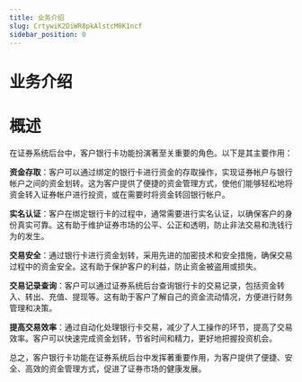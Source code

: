 ```yaml
---
title: 业务介绍
slug: CrtywiK2DiWR8pkAlstcM0K1ncf
sidebar_position: 0
---
```



# 业务介绍

# 概述

在证券系统后台中，客户银行卡功能扮演著至关重要的角色。以下是其主要作用：

**资金存取**：客户可以通过绑定的银行卡进行资金的存取操作，实现证券帐户与银行帐户之间的资金划转。这为客户提供了便捷的资金管理方式，使他们能够轻松地将资金转入证券帐户进行投资，或在需要时将资金转回银行帐户。

**实名认证**：客户在绑定银行卡的过程中，通常需要进行实名认证，以确保客户的身份真实可靠。这有助于维护证券市场的公平、公正和透明，防止非法交易和洗钱行为的发生。

**交易安全**：通过银行卡进行资金划转，采用先进的加密技术和安全措施，确保交易过程中的资金安全。这有助于保护客户的利益，防止资金被盗用或损失。

**交易记录查询**：客户可以通过证券系统后台查询银行卡的交易记录，包括资金转入、转出、充值、提现等。这有助于客户了解自己的资金流动情况，方便进行财务管理和决策。

**提高交易效率**：通过自动化处理银行卡交易，减少了人工操作的环节，提高了交易效率。客户可以快速完成资金划转，节省时间和精力，更好地把握投资机会。

总之，客户银行卡功能在证券系统后台中发挥著重要作用，为客户提供了便捷、安全、高效的资金管理方式，促进了证券市场的健康发展。

